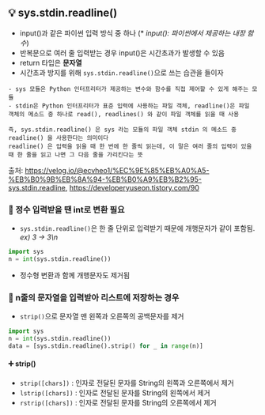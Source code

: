 ## 💡 sys.stdin.readline()
+ input()과 같은 파이썬 입력 방식 중 하나 (* _input(): 파이썬에서 제공하는 내장 함수_)
+ 반복문으로 여러 줄 입력받는 경우 input()은 시간초과가 발생할 수 있음
+ return 타입은 __문자열__
+ 시간초과 방지를 위해 ```sys.stdin.readline()```으로 쓰는 습관을 들이자
```
- sys 모듈은 Python 인터프리터가 제공하는 변수와 함수를 직접 제어할 수 있게 해주는 모듈
- stdin은 Python 인터프리터가 표준 입력에 사용하는 파일 객체, readline()은 파일 객체의 메소드 중 하나로 read(), readlines() 와 같이 파일 객체를 읽을 때 사용

즉, sys.stdin.readline() 은 sys 라는 모듈의 파일 객체 stdin 의 메소드 중 readline() 을 사용한다는 의미이다
readline() 은 입력을 읽을 때 한 번에 한 줄씩 읽는데, 이 말은 여러 줄의 입력이 있을 때 한 줄을 읽고 나면 그 다음 줄을 가리킨다는 뜻
```
출처: https://velog.io/@ecvheo1/%EC%9E%85%EB%A0%A5-%EB%B0%9B%EB%8A%94-%EB%B0%A9%EB%B2%95-sys.stdin.readline, https://developeryuseon.tistory.com/90


### 📌 정수 입력받을 땐 int로 변환 필요
+ ```sys.stdin.readline()```은 한 줄 단위로 입력받기 때문에 개행문자가 같이 포함됨. _ex) 3 -> 3\n_
```python
import sys
n = int(sys.stdin.readline())
```
+ 정수형 변환과 함께 개행문자도 제거됨

### 📌 n줄의 문자열을 입력받아 리스트에 저장하는 경우
+ ```strip()```으로 문자열 맨 왼쪽과 오른쪽의 공백문자를 제거
```python
import sys
n = int(sys.stdin.readline())
data = [sys.stdin.readline().strip() for _ in range(n)]
```

#### ➕ strip()
+ ```strip([chars])``` : 인자로 전달된 문자를 String의 왼쪽과 오른쪽에서 제거
+ ```lstrip([chars])``` : 인자로 전달된 문자를 String의 왼쪽에서 제거
+ ```rstrip([chars])``` : 인자로 전달된 문자를 String의 오른쪽에서 제거

